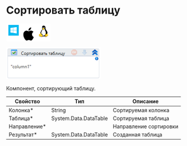 # Сортировать таблицу

![](<../../../../.gitbook/assets/image (100) (1) (1) (86).png>)

![](<../../../../.gitbook/assets/image (422).png>)

Компонент, сортирующий таблицу.

| Свойство      | Тип                   | Описание               |
| ------------- | --------------------- | ---------------------- |
| Колонка\*     | String                | Сортируемая колонка    |
| Таблица\*     | System.Data.DataTable | Сортируемая таблица    |
| Направление\* |                       | Направление сортировки |
| Результат\*   | System.Data.DataTable | Созданная таблица      |
